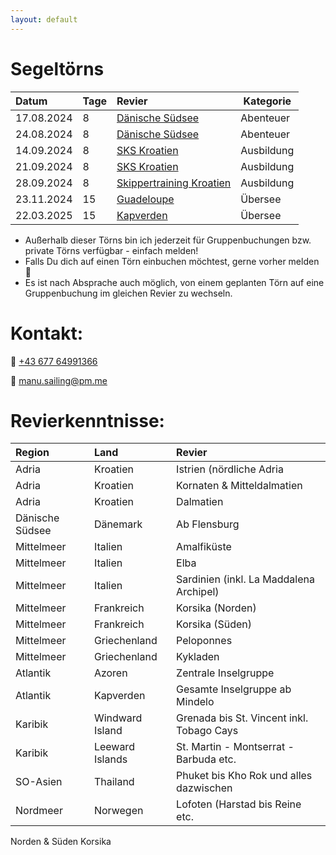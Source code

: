 ```yaml
---
layout: default
---
```


<!-- Text can be **bold**, _italic_, or ~~strikethrough~~.

[Link to another page](./another-page.html).

There should be whitespace between paragraphs.

There should be whitespace between paragraphs. We recommend including a README, or a file with information about your project.

# Header 1

This is a normal paragraph following a header. GitHub is a code hosting platform for version control and collaboration. It lets you and others work together on projects from anywhere.

## Header 2

> This is a blockquote following a header.
>
> When something is important enough, you do it even if the odds are not in your favor.

### Header 3

```js
// Javascript code with syntax highlighting.
var fun = function lang(l) {
  dateformat.i18n = require('./lang/' + l)
  return true;
}
```

```ruby
# Ruby code with syntax highlighting
GitHubPages::Dependencies.gems.each do |gem, version|
  s.add_dependency(gem, "= #{version}")
end
```

#### Header 4

*   This is an unordered list following a header.
*   This is an unordered list following a header.
*   This is an unordered list following a header.

##### Header 5

1.  This is an ordered list following a header.
2.  This is an ordered list following a header.
3.  This is an ordered list following a header.

-->


# Segeltörns

| Datum        | Tage  | Revier                     | Kategorie  |
|:-------------|:------|:---------------------------|------------|
| 17.08.2024   | 8     | [Dänische Südsee](https://join-the-crew.com/de/touren/mitsegeln-ostsee)                          | Abenteuer  | 
| 24.08.2024   | 8     | [Dänische Südsee](https://join-the-crew.com/de/touren/mitsegeln-ostsee)                          | Abenteuer  | 
| 14.09.2024   | 8     | [SKS Kroatien](https://join-the-crew.com/de/touren/sks-ausbildungstoern-kroatien)                | Ausbildung |
| 21.09.2024   | 8     | [SKS Kroatien](https://join-the-crew.com/de/touren/sks-ausbildungstoern-kroatien)                | Ausbildung |
| 28.09.2024   | 8     | [Skippertraining Kroatien](https://join-the-crew.com/de/touren/skippertraining-kroatien)         | Ausbildung |
| 23.11.2024   | 15    | [Guadeloupe](https://join-the-crew.com/de/touren/mitsegeln-karibik)                              | Übersee    |
| 22.03.2025   | 15    | [Kapverden](https://join-the-crew.com/de/touren/segeln-kapverden)                                | Übersee    |

* Außerhalb dieser Törns bin ich jederzeit für Gruppenbuchungen bzw. private Törns verfügbar - einfach melden!
* Falls Du dich auf einen Törn einbuchen möchtest, gerne vorher melden 🙂
* Es ist nach Absprache auch möglich, von einem geplanten Törn auf eine Gruppenbuchung im gleichen Revier zu wechseln.

# Kontakt:

📱 [+43 677 64991366](https://wa.me/message/EXGJQQVNCYIII1)

📧 [manu.sailing@pm.me](mailto:manu.sailing@pm.me)

# Revierkenntnisse:

| Region          | Land              | Revier                                    | 
|:----------------|:------------------|:------------------------------------------|
| Adria           | Kroatien          | Istrien (nördliche Adria                  |
| Adria           | Kroatien          | Kornaten & Mitteldalmatien                |
| Adria           | Kroatien          | Dalmatien                                 |
| Dänische Südsee | Dänemark          | Ab Flensburg                              |
| Mittelmeer      | Italien           | Amalfiküste                               |
| Mittelmeer      | Italien           | Elba                                      |
| Mittelmeer      | Italien           | Sardinien (inkl. La Maddalena Archipel)   |
| Mittelmeer      | Frankreich        | Korsika (Norden)                          | 
| Mittelmeer      | Frankreich        | Korsika (Süden)                           |
| Mittelmeer      | Griechenland      | Peloponnes                                |
| Mittelmeer      | Griechenland      | Kykladen                                  |
| Atlantik        | Azoren            | Zentrale Inselgruppe                      |
| Atlantik        | Kapverden         | Gesamte Inselgruppe ab Mindelo            |
| Karibik         | Windward Island   | Grenada bis St. Vincent inkl. Tobago Cays |
| Karibik         | Leeward Islands   | St. Martin - Montserrat - Barbuda etc.    |
| SO-Asien        | Thailand          | Phuket bis Kho Rok und alles dazwischen   |
| Nordmeer        | Norwegen          | Lofoten (Harstad bis Reine etc.           |


Norden & Süden Korsika



<!--

### Here is an unordered list:

*   Item foo
*   Item bar
*   Item baz
*   Item zip

### And an ordered list:

1.  Item one
1.  Item two
1.  Item three
1.  Item four

### And a nested list:

- level 1 item
  - level 2 item
  - level 2 item
    - level 3 item
    - level 3 item
- level 1 item
  - level 2 item
  - level 2 item
  - level 2 item
- level 1 item
  - level 2 item
  - level 2 item
- level 1 item

### Small image

![Octocat](https://github.githubassets.com/images/icons/emoji/octocat.png)

### Large image

![Branching](https://guides.github.com/activities/hello-world/branching.png)


### Definition lists can be used with HTML syntax.

<dl>
<dt>Name</dt>
<dd>Godzilla</dd>
<dt>Born</dt>
<dd>1952</dd>
<dt>Birthplace</dt>
<dd>Japan</dd>
<dt>Color</dt>
<dd>Green</dd>
</dl>

```
Long, single-line code blocks should not wrap. They should horizontally scroll if they are too long. This line should be long enough to demonstrate this.
```

```
The final element.
```
-->
